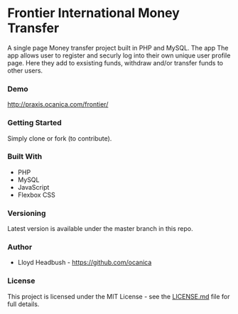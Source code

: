 # Frontier International Money Transfer

A single page Money transfer project built in PHP and MySQL. The app The app allows user to register and securly log into their own unique user profile page. Here they add to exsisting funds, withdraw and/or transfer funds to other users.

### Demo
http://praxis.ocanica.com/frontier/

### Getting Started
Simply clone or fork (to contribute).

### Built With
 - PHP
 - MySQL
 - JavaScript
 - Flexbox CSS

### Versioning
Latest version is available under the master branch in this repo.

### Author
 - Lloyd Headbush - https://github.com/ocanica

### License
This project is licensed under the MIT License - see the [LICENSE.md](https://github.com/LinKCoding/imdb-clone/blob/master/LICENSE.md) file for full details.
